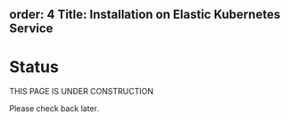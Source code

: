 order: 4
Title: Installation on Elastic Kubernetes Service
---
# Status
THIS PAGE IS UNDER CONSTRUCTION

Please check back later.
